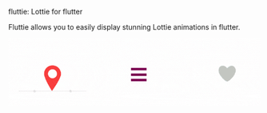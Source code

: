 fluttie: Lottie for flutter

Fluttie allows you to easily display stunning Lottie animations in flutter.

![](images/fluttie1.gif)